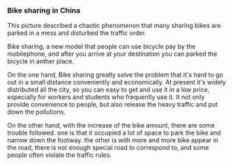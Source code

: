 ### 			Bike sharing in China

This picture described a chaotic phenomenon that many sharing bikes are parked in a mess and disturbed the traffic order.

Bike sharing, a new model that people can use bicycle pay by the mobilephone,  and after you arrive at your destination you can parked the bicycle in anther place. 

On the one hand, Bike sharing greatly solve the problem that it's hard to go out in a small distance conveniently and economically. At present it's widely distributed all the city, so you can easy to get and use it in a low price, especially for workers and students who frequently use it. It not only provide convenience to people, but also release the heavy traffic and put down the pollutions.

On the other hand, with the increase  of the bike amount, there are some trouble followed. one is that it occupied a lot of space to park the bike and narrow down the footway. the other is with more and more bike appear in the road, there is not enough special road to correspond to, and some people often violate the traffic rules.